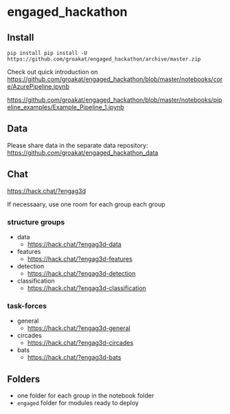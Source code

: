 # engaged_hackathon

## Install

`pip install pip install -U https://github.com/groakat/engaged_hackathon/archive/master.zip`

Check out quick introduction on https://github.com/groakat/engaged_hackathon/blob/master/notebooks/core/AzurePipeline.ipynb

https://github.com/groakat/engaged_hackathon/blob/master/notebooks/pipeline_examples/Example_Pipeline_1.ipynb

## Data

Please share data in the separate data repository: https://github.com/groakat/engaged_hackathon_data

## Chat
https://hack.chat/?engag3d

If necessaary, use one room for each group each group

### structure groups
- data
    - https://hack.chat/?engag3d-data
- features
    - https://hack.chat/?engag3d-features
- detection
    - https://hack.chat/?engag3d-detection
- classification
    - https://hack.chat/?engag3d-classification

### task-forces
- general
    - https://hack.chat/?engag3d-general
- circades
    - https://hack.chat/?engag3d-circades
- bats
    - https://hack.chat/?engag3d-bats


 ## Folders

 - one folder for each group in the notebook folder
 - `engaged` folder for modules ready to deploy 



